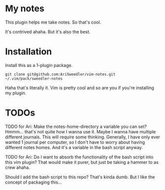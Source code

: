 # My notes
This plugin helps me take notes. So that's cool.

It's contrived ahaha. But it's also the best.


# Installation
Install this as a 1-plugin package.

    git clone git@github.com:AriSweedler/vim-notes.git ~/.vim/pack/sweedler-notes

Haha that's literally it. Vim is pretty cool and so are you if you're
installing my plugin.

# TODOs
TODO for Ari: Make the notes-home-directory a variable you can set? Hmmm...
that's not quite how I wanna use it. Maybe I wanna have multiple different
journals. This will require some thinking. Generally, I have only ever wanted
1 journal per computer, so I don't have to worry about having different notes
homes. And it's a variable in the bash script anyway.

TODO for Ari: Do I want to absorb the functionality of the bash script into
this vim plugin? That would make it purer, but just be taking a hammer to as
crew ahaha.

Should I add the bash script to this repo? That's kinda dumb. But I like the
concept of packaging this...
